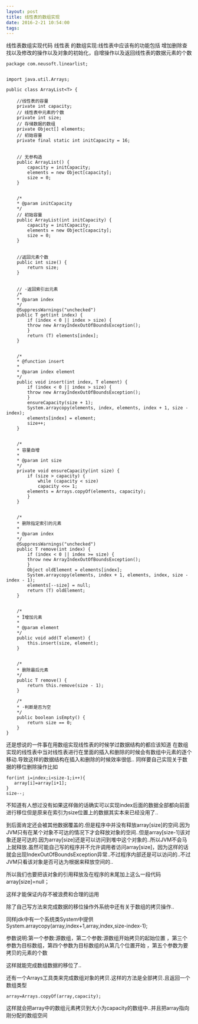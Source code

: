 ```yaml
---
layout: post
title: 线性表的数组实现
date: 2016-2-21 10:54:00
tags:
---
```


线性表数组实现代码
线性表 的数组实现:线性表中应该有的功能包括
增加删除查找以及修改的操作以及对象的初始化，自增操作以及返回线性表的数据元素的个数

	package com.neusoft.linearlist;


	import java.util.Arrays;

	public class ArrayList<T> {

		//线性表的容量
		private int capacity;
		// 线性表中元素的个数
		private int size;
		// 存储数据的数组
		private Object[] elements;
		// 初始容量
		private final static int initCapacity = 16;


		// 无参构造
		public ArrayList() {
		    capacity = initCapacity;
		    elements = new Object[capacity];
		    size = 0;
		}


		/*
		* @param initCapacity
		*/
		// 初始容量
		public ArrayList(int initCapacity) {
		    capacity = initCapacity;
		    elements = new Object[capacity];
		    size = 0;
		}


		//返回元素个数
		public int size() {
		    return size;
		}


		// ·返回索引出元素
		/*
		* @param index
		*/
		@SuppressWarnings("unchecked")
		public T get(int index) {
		    if (index < 0 || index > size) {
		    throw new ArrayIndexOutOfBoundsException();
		    }
		    return (T) elements[index];
		}


		/*
		* @function insert
		*
		* @param index element
		*/
		public void insert(int index, T element) {
		    if (index < 0 || index > size) {
		    throw new ArrayIndexOutOfBoundsException();
		    }
		    ensureCapacity(size + 1);
		    System.arraycopy(elements, index, elements, index + 1, size - index);
		    elements[index] = element;
		    size++;
		}


		/*
		* 容量自增
		*
		* @param int size
		*/
		private void ensureCapacity(int size) {
		    if (size > capacity) {
		        while (capacity < size)
		        capacity <<= 1;
		    elements = Arrays.copyOf(elements, capacity);
		    }
		}


		/*
		* 删除指定索引的元素
		*
		* @param index
		*/
		@SuppressWarnings("unchecked")
		public T remove(int index) {
		    if (index < 0 || index >= size) {
		    throw new ArrayIndexOutOfBoundsException();
		    }
		    Object oldElement = elements[index];
		    System.arraycopy(elements, index + 1, elements, index, size - index - 1);
		    elements[--size] = null;
		    return (T) oldElement;
		}


		/*
		* Ï增加元素
		*
		* @param element
		*/
		public void add(T element) {
		    this.insert(size, element);
		}


		/*
		* 删除最后元素
		*/
		public T remove() {
		    return this.remove(size - 1);
		}

		/*
		* ·判断是否为空
		*/
		public boolean isEmpty() {
		    return size == 0;
		}
	}

还是想说的一件事在用数组实现线性表的时候学过数据结构的都应该知道
在数组实现的线性表中当对线性表进行在里面的插入和删除的时候会有数组中元素的逐个移动.导致这样的数据结构在插入和删除的时候效率很低..
同样要自己实现关于数据的移位删除操作比如

	for(int i=index;i<size-1;i++){
	   array[i]=array[i+1];
	}
	size--;

不知道有人想过没有如果这样做的话确实可以实现index后面的数据全部都向前面进行移位但是原来在索引为size位置上的数据其实本来已经没用了..

到后面肯定还会被其他数据覆盖的.但是程序中并没有释放array[size]的空间.因为JVM只有在某个对象不可达的情况下才会释放对象的空间..但是array[size-1]该对象还是可达的.因为array[size]还是可以访问到堆中这个对象的..所以JVM不会马上就释放.虽然可能自己写的程序并不允许调用者访问array[size]，因为这样的话就会出现IndexOutOfBoundsException异常..不过程序内部还是可以访问的..不过JVM只看该对象是否可达为根据来释放空间的..

所以我们也要把该对象的引用释放及在程序的末尾加上这么一段代码array[size]=null；

这样才能保证内存不被浪费和合理的运用

除了自己写方法来完成数据的移位操作外系统中还有关于数组的拷贝操作..

同样jdk中有一个系统类System中提供System.arraycopy(array,index+1,array,index,size-index-1);

参数说明:第一个参数:源数组，第二个参数:源数组开始拷贝的起始位置 ，第三个参数为目标数组，第四个参数为目标数组的从第几个位置开始 ，第五个参数为要拷贝的元素的个数

这样就能完成数组数据的移位了..

还有一个Arrays工具类来完成数组对象的拷贝.这样的方法是全部拷贝.且返回一个数组类型

	array=Arrays.copyOf(array,capacity);

这样就会把array中的数组元素拷贝到大小为capacity的数组中..并且把array指向刚分配的数组空间
